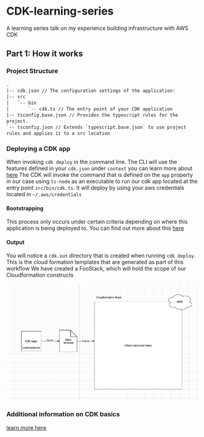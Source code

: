 # CDK-learning-series
A learning series talk on my experience building infrastructure with AWS CDK

## Part 1: How it works

### Project Structure
```
.
|-- cdk.json // The configuration settings of the application:
|-- src
|   `-- bin
|       `-- cdk.ts // The entry point of your CDK application 
|-- tsconfig.base.json // Provides the typescript rules for the project.
`-- tsconfig.json // Extends `typescript.base.json` to use project rules and applies it to a src location
```

### Deploying a CDK app
When invoking `cdk deploy` in the command line. The CLI will use the features defined in your `cdk.json` under `context` you can learn more about [here](https://github.com/aws/aws-cdk/blob/master/packages/@aws-cdk/cx-api/lib/features.ts)
The CDK will invoke the command that is defined on the `app` property in our case using `ts-node` as an executable to run our cdk app located at the entry point
`src/bin/cdk.ts`. It will deploy by using your aws credentials located in `~/.aws/credentials` 

#### Bootstrapping

This process only occurs under certain criteria depending on where this application
is being deployed to. You can find out more about this [here](https://docs.aws.amazon.com/cdk/latest/guide/bootstrapping.html)

#### Output
You will notice a `cdk.out` directory that is created when running `cdk deploy`. This is the cloud formation templates that are generated as part of this workflow
We have created a FooStack, which will hold the scope of our Cloudformation constructs

![Stack we created](docs/project.png)

### Additional information on CDK basics
[learn more here](https://docs.aws.amazon.com/cdk/latest/guide/apps.html)